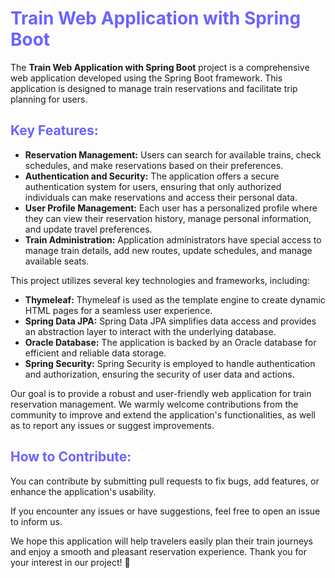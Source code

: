 <h1 style="color:#6c63ff;">Train Web Application with Spring Boot</h1>

<p>
    The <strong>Train Web Application with Spring Boot</strong> project is a comprehensive web application developed using the Spring Boot framework. This application is designed to manage train reservations and facilitate trip planning for users.
</p>

<h2 style="color:#6c63ff;">Key Features:</h2>
<ul>
    <li><strong>Reservation Management:</strong> Users can search for available trains, check schedules, and make reservations based on their preferences.</li>
    <li><strong>Authentication and Security:</strong> The application offers a secure authentication system for users, ensuring that only authorized individuals can make reservations and access their personal data.</li>
    <li><strong>User Profile Management:</strong> Each user has a personalized profile where they can view their reservation history, manage personal information, and update travel preferences.</li>
    <li><strong>Train Administration:</strong> Application administrators have special access to manage train details, add new routes, update schedules, and manage available seats.</li>
</ul>

<p>
    This project utilizes several key technologies and frameworks, including:
</p>

<ul>
    <li><strong>Thymeleaf:</strong> Thymeleaf is used as the template engine to create dynamic HTML pages for a seamless user experience.</li>
    <li><strong>Spring Data JPA:</strong> Spring Data JPA simplifies data access and provides an abstraction layer to interact with the underlying database.</li>
    <li><strong>Oracle Database:</strong> The application is backed by an Oracle database for efficient and reliable data storage.</li>
    <li><strong>Spring Security:</strong> Spring Security is employed to handle authentication and authorization, ensuring the security of user data and actions.</li>
</ul>

<p>
    Our goal is to provide a robust and user-friendly web application for train reservation management. We warmly welcome contributions from the community to improve and extend the application's functionalities, as well as to report any issues or suggest improvements.
</p>

<h2 style="color:#6c63ff;">How to Contribute:</h2>
<p>
    You can contribute by submitting pull requests to fix bugs, add features, or enhance the application's usability.
</p>
<p>
    If you encounter any issues or have suggestions, feel free to open an issue to inform us.
</p>

<p>
    We hope this application will help travelers easily plan their train journeys and enjoy a smooth and pleasant reservation experience. Thank you for your interest in our project! 🚆
</p>
